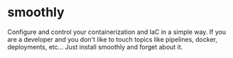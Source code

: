 # smoothly
Configure and control your containerization and IaC in a simple way.  If you are a developer and you don't like to touch topics like pipelines, docker, deployments, etc... Just install smoothly and forget about it.
